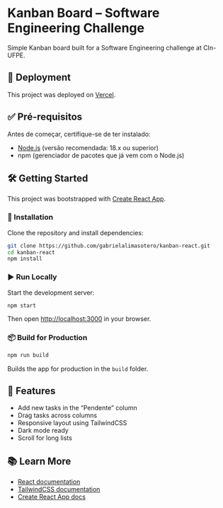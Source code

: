 # Kanban Board – Software Engineering Challenge

Simple Kanban board built for a Software Engineering challenge at CIn-UFPE.

## 🚀 Deployment

This project was deployed on [Vercel](https://kanban-react-omega-nine.vercel.app/).

## ✅ Pré-requisitos

Antes de começar, certifique-se de ter instalado:

- [Node.js](https://nodejs.org/) (versão recomendada: 18.x ou superior)
- npm (gerenciador de pacotes que já vem com o Node.js)

## 🛠️ Getting Started

This project was bootstrapped with [Create React App](https://github.com/facebook/create-react-app).

### 🔧 Installation

Clone the repository and install dependencies:

```bash
git clone https://github.com/gabrielalimasotero/kanban-react.git
cd kanban-react
npm install
```

### ▶️ Run Locally

Start the development server:

```bash
npm start
```

Then open [http://localhost:3000](http://localhost:3000) in your browser.

### 📦 Build for Production

```bash
npm run build
```

Builds the app for production in the `build` folder.

## 🧩 Features

- Add new tasks in the “Pendente” column
- Drag tasks across columns
- Responsive layout using TailwindCSS
- Dark mode ready
- Scroll for long lists

## 📚 Learn More

- [React documentation](https://reactjs.org/)
- [TailwindCSS documentation](https://tailwindcss.com/)
- [Create React App docs](https://facebook.github.io/create-react-app/docs/getting-started)

